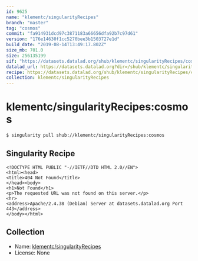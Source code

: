 ```yaml
---
id: 9625
name: "klementc/singularityRecipes"
branch: "master"
tag: "cosmos"
commit: "fa914931dcd97c3871183a66656dfa92b7c97d61"
version: "176e14630f1cc5270bee3b1503727e1d"
build_date: "2019-08-14T13:49:17.802Z"
size_mb: 701.0
size: 256135199
sif: "https://datasets.datalad.org/shub/klementc/singularityRecipes/cosmos/2019-08-14-fa914931-176e1463/176e14630f1cc5270bee3b1503727e1d.sif"
datalad_url: https://datasets.datalad.org?dir=/shub/klementc/singularityRecipes/cosmos/2019-08-14-fa914931-176e1463/
recipe: https://datasets.datalad.org/shub/klementc/singularityRecipes/cosmos/2019-08-14-fa914931-176e1463/Singularity
collection: klementc/singularityRecipes
---
```


# klementc/singularityRecipes:cosmos

```bash
$ singularity pull shub://klementc/singularityRecipes:cosmos
```

## Singularity Recipe

```singularity
<!DOCTYPE HTML PUBLIC "-//IETF//DTD HTML 2.0//EN">
<html><head>
<title>404 Not Found</title>
</head><body>
<h1>Not Found</h1>
<p>The requested URL was not found on this server.</p>
<hr>
<address>Apache/2.4.38 (Debian) Server at datasets.datalad.org Port 443</address>
</body></html>
```

## Collection

 - Name: [klementc/singularityRecipes](https://github.com/klementc/singularityRecipes)
 - License: None

